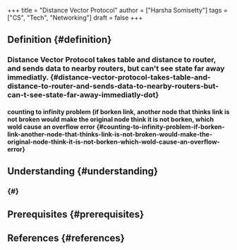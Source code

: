+++
title = "Distance Vector Protocol"
author = ["Harsha Somisetty"]
tags = ["CS", "Tech", "Networking"]
draft = false
+++

## Definition {#definition}


### Distance Vector Protocol takes table and distance to router, and sends data to nearby routers, but can't see state far away immediatly. {#distance-vector-protocol-takes-table-and-distance-to-router-and-sends-data-to-nearby-routers-but-can-t-see-state-far-away-immediatly-dot}


#### counting to infinity problem (if borken link, another node that thinks link is not broken would make the original node think it is not borken, which wold cause an overflow error {#counting-to-infinity-problem-if-borken-link-another-node-that-thinks-link-is-not-broken-would-make-the-original-node-think-it-is-not-borken-which-wold-cause-an-overflow-error}


## Understanding {#understanding}


###  {#}


## Prerequisites {#prerequisites}


## References {#references}